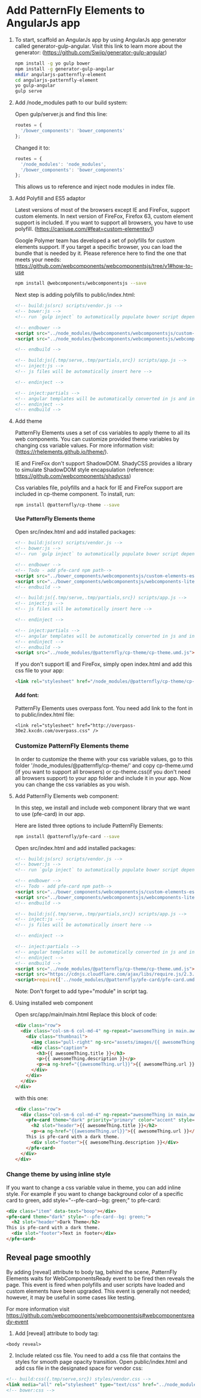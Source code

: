 # Add PatternFly Elements to AngularJs app

1. To start, scaffold an AngularJs app by using AngularJs app generator
called generator-gulp-angular. Visit this link to learn more about the
generator: (https://github.com/Swiip/generator-gulp-angular)

    ```bash
    npm install -g yo gulp bower
    npm install -g generator-gulp-angular
    mkdir angularjs-patternfly-element
    cd angularjs-patternfly-element
    yo gulp-angular
    gulp serve
    ```

2. Add /node_modules path to our build system:

    Open gulp/server.js and find this line:
    ```javascript
    routes = {
      '/bower_components': 'bower_components'
    };
    ```
    Changed it to:
    ```javascript
    routes = {
      '/node_modules': 'node_modules',
      '/bower_components': 'bower_components'
    };
    ```

    This allows us to reference and inject node modules in index file.

3.  Add Polyfill and ES5 adaptor

    Latest versions of most of the browsers except IE and FireFox, support custom elements. In next version of FireFox, Firefox  63, custom element support is included. If you want to support all browsers, you have to use polyfill. (https://caniuse.com/#feat=custom-elementsv1)

    Google Polymer team has developed a set of polyfills for custom elements support. If you target a specific browser, you can load the bundle that is needed by it. Please reference here to find the one that meets your needs: https://github.com/webcomponents/webcomponentsjs/tree/v1#how-to-use

    ```bash
    npm install @webcomponents/webcomponentsjs --save
    ```

    Next step is adding polyfills to public/index.html:

    ```html
    <!-- build:js(src) scripts/vendor.js -->
    <!-- bower:js -->
    <!-- run `gulp inject` to automatically populate bower script dependencies -->

    <!-- endbower -->
    <script src="../node_modules/@webcomponents/webcomponentsjs/custom-elements-es5-adapter.js"></script>
    <script src="../node_modules/@webcomponents/webcomponentsjs/webcomponents-loader.js"></script>

    <!-- endbuild -->

    <!-- build:js({.tmp/serve,.tmp/partials,src}) scripts/app.js -->
    <!-- inject:js -->
    <!-- js files will be automatically insert here -->

    <!-- endinject -->

    <!-- inject:partials -->
    <!-- angular templates will be automatically converted in js and inserted here -->
    <!-- endinject -->
    <!-- endbuild -->
    ```

4. Add theme

    PatternFly Elements uses a set of css variables to apply theme to all its web components. You can customize provided theme variables by changing css variable values. For more information visit: (https://rhelements.github.io/theme/).

    IE and FireFox don't support ShadowDOM. ShadyCSS provides a library to simulate ShadowDOM style encapsulation (reference: https://github.com/webcomponents/shadycss)

    Css variables file, polyfills and a hack for IE and FireFox support are included in cp-theme component. To install, run:

    ```bash
    npm install @patternfly/cp-theme --save
    ```

    #### Use PatternFly Elements theme

    Open src/index.html and add installed packages:

    ```html
    <!-- build:js(src) scripts/vendor.js -->
    <!-- bower:js -->
    <!-- run `gulp inject` to automatically populate bower script dependencies -->

    <!-- endbower -->
    <!-- Todo - add pfe-card npm path-->
    <script src="../bower_components/webcomponentsjs/custom-elements-es5-adapter.js"></script>
    <script src="../bower_components/webcomponentsjs/webcomponents-lite.js"></script>
    <!-- endbuild -->

    <!-- build:js({.tmp/serve,.tmp/partials,src}) scripts/app.js -->
    <!-- inject:js -->
    <!-- js files will be automatically insert here -->

    <!-- endinject -->

    <!-- inject:partials -->
    <!-- angular templates will be automatically converted in js and inserted here -->
    <!-- endinject -->
    <!-- endbuild -->
    <script src="../node_modules/@patternfly/cp-theme/cp-theme.umd.js"></script>
    ```

    If you don't support IE and FireFox, simply open index.html and add this css file to your app:
    ```html
    <link rel="stylesheet" href="/node_modules/@patternfly/cp-theme/cp-theme.css" />
    ```

    #### Add font:
    PatternFly Elements uses overpass font. You need add link to the font in to public/index.html file:

    ```
    <link rel="stylesheet" href="http://overpass-30e2.kxcdn.com/overpass.css" />
    ```

    ### Customize PatternFly Elements theme
    In order to customize the theme with your css variable values, go to this folder
    '/node_modules/@patternfly/cp-theme/' and copy cp-theme.umd (if you want to support all browsers) or cp-theme.css(if you don't need all browsers support) to your app folder and include it in your app. Now you can change the css variables as you wish.

5. Add PatternFly Elements web component:

    In this step, we install and include web component library that we want to use (pfe-card) in our app.

    Here are listed three options to include PatternFly Elements:


    ```bash
    npm install @patternfly/pfe-card --save
    ```

    Open src/index.html and add installed packages:

    ```html
    <!-- build:js(src) scripts/vendor.js -->
    <!-- bower:js -->
    <!-- run `gulp inject` to automatically populate bower script dependencies -->

    <!-- endbower -->
    <!-- Todo - add pfe-card npm path-->
    <script src="../bower_components/webcomponentsjs/custom-elements-es5-adapter.js"></script>
    <script src="../bower_components/webcomponentsjs/webcomponents-lite.js"></script>
    <!-- endbuild -->

    <!-- build:js({.tmp/serve,.tmp/partials,src}) scripts/app.js -->
    <!-- inject:js -->
    <!-- js files will be automatically insert here -->

    <!-- endinject -->

    <!-- inject:partials -->
    <!-- angular templates will be automatically converted in js and inserted here -->
    <!-- endinject -->
    <!-- endbuild -->
    <script src="../node_modules/@patternfly/cp-theme/cp-theme.umd.js"></script>
    <script src="https://cdnjs.cloudflare.com/ajax/libs/require.js/2.3.5/require.min.js"></script>
    <script>require(['../node_modules/@patternfly/pfe-card/pfe-card.umd.js'])</script>
    ```

    Note: Don't forget to add type="module" in script tag.

6. Using installed web component

    Open src/app/main/main.html Replace this block of code:

    ```html
    <div class="row">
      <div class="col-sm-6 col-md-4" ng-repeat="awesomeThing in main.awesomeThings | orderBy:'rank'">
        <div class="thumbnail">
          <img class="pull-right" ng-src="assets/images/{{ awesomeThing.logo }}" alt="{{ awesomeThing.title }}">
          <div class="caption">
            <h3>{{ awesomeThing.title }}</h3>
            <p>{{ awesomeThing.description }}</p>
            <p><a ng-href="{{awesomeThing.url}}">{{ awesomeThing.url }}</a></p>
          </div>
        </div>
      </div>
    </div>
    ```

    with this one:

    ```html
    <div class="row">
      <div class="col-sm-6 col-md-4" ng-repeat="awesomeThing in main.awesomeThings | orderBy:'rank'">
        <pfe-card theme="dark" priority="primary" color="accent" style="overflow: hidden; height: 250px;margin-bottom: 15px;">
          <h2 slot="header">{{ awesomeThing.title }}</h2>
          <p><a ng-href="{{awesomeThing.url}}">{{ awesomeThing.url }}</a></p>
        This is pfe-card with a dark theme.
          <div slot="footer">{{ awesomeThing.description }}</div>
        </pfe-card>
      </div>
    </div>
    ```

### Change theme by using inline style

  If you want to change a css variable value in theme, you can add inline style. For example if you want to change background color of a specific card to green, add style="--pfe-card--bg: green;" to pfe-card:

  ```html
  <div class="item" data-text="boop"></div>
  <pfe-card theme="dark" style="--pfe-card--bg: green;">
    <h2 slot="header">Dark Theme</h2>
  This is pfe-card with a dark theme.
    <div slot="footer">Text in footer</div>
  </pfe-card>
  ```

## Reveal page smoothly

By adding [reveal] attribute to body tag, behind the scene, PatternFly Elements waits for WebComponentsReady event to be fired then reveals the page. This event is fired when polyfills and user scripts have loaded and custom elements have been upgraded. This event is generally not needed; however, it may be useful in some cases like testing.

For more information visit https://github.com/webcomponents/webcomponentsjs#webcomponentsready-event

1. Add [reveal] attribute to body tag:

  `<body reveal>`

2. Include related css file.
  You need to add a css file that contains the styles for smooth page opacity transition. Open public/index.html and add css file in the designated space for vendor css:

  ```html
  <!-- build:css({.tmp/serve,src}) styles/vendor.css -->
  <link media="all" rel="stylesheet" type="text/css" href="../node_modules/@patternfly/pfelement/pfelement.min.css">
  <!-- bower:css -->
  ```
